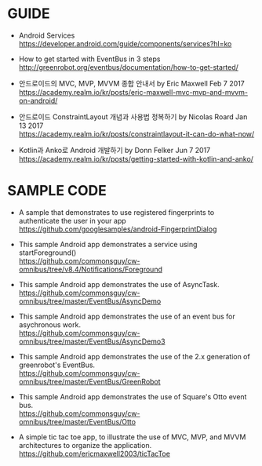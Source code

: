 # GUIDE
- Android Services  
https://developer.android.com/guide/components/services?hl=ko

- How to get started with EventBus in 3 steps  
http://greenrobot.org/eventbus/documentation/how-to-get-started/  

- 안드로이드의 MVC, MVP, MVVM 종합 안내서 by Eric Maxwell Feb 7 2017  
https://academy.realm.io/kr/posts/eric-maxwell-mvc-mvp-and-mvvm-on-android/  

- 안드로이드 ConstraintLayout 개념과 사용법 정복하기 by Nicolas Roard Jan 13 2017  
https://academy.realm.io/kr/posts/constraintlayout-it-can-do-what-now/  

- Kotlin과 Anko로 Android 개발하기 by Donn Felker Jun 7 2017  
https://academy.realm.io/kr/posts/getting-started-with-kotlin-and-anko/  

# SAMPLE CODE
- A sample that demonstrates to use registered fingerprints to authenticate the user in your app 
https://github.com/googlesamples/android-FingerprintDialog  

- This sample Android app demonstrates a service using startForeground()  
https://github.com/commonsguy/cw-omnibus/tree/v8.4/Notifications/Foreground

- This sample Android app demonstrates the use of AsyncTask.  
https://github.com/commonsguy/cw-omnibus/tree/master/EventBus/AsyncDemo

- This sample Android app demonstrates the use of an event bus for asychronous work.  
https://github.com/commonsguy/cw-omnibus/tree/master/EventBus/AsyncDemo3

- This sample Android app demonstrates the use of the 2.x generation of greenrobot's EventBus.  
https://github.com/commonsguy/cw-omnibus/tree/master/EventBus/GreenRobot

- This sample Android app demonstrates the use of Square's Otto event bus.  
https://github.com/commonsguy/cw-omnibus/tree/master/EventBus/Otto

- A simple tic tac toe app, to illustrate the use of MVC, MVP, and MVVM architectures to organize the application.  
https://github.com/ericmaxwell2003/ticTacToe
